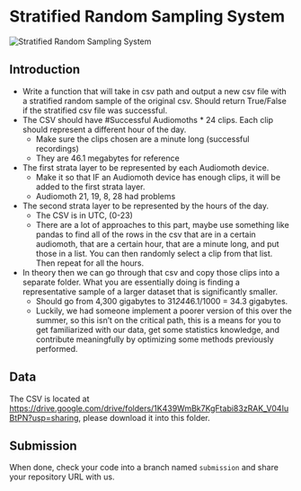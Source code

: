 # Stratified Random Sampling System

![Stratified Random Sampling System](docs/media/stratified_random_sample.png)
## Introduction
- Write a function that will take in csv path and output a new csv file with a stratified random sample of the original csv. Should return True/False if the stratified csv file was successful.
- The CSV should have #Successful Audiomoths * 24 clips. Each clip should represent a different hour of the day.
	- Make sure the clips chosen are a minute long (successful recordings)
	- They are 46.1 megabytes for reference
- The first strata layer to be represented by each Audiomoth device.
	- Make it so that IF an Audiomoth device has enough clips, it will be added to the first strata layer.
	- Audiomoth 21, 19, 8, 28 had problems
- The second strata layer to be represented by the hours of the day.
	- The CSV is in UTC, (0-23)
	- There are a lot of approaches to this part, maybe use something like pandas to find all of the rows in the csv that are in a certain audiomoth, that are a certain hour, that are a minute long, and put those in a list. You can then randomly select a clip from that list. Then repeat for all the hours.
- In theory then we can go through that csv and copy those clips into a separate folder. What you are essentially doing is finding a representative sample of a larger dataset that is significantly smaller.
	- Should go from 4,300 gigabytes to 31*24*46.1/1000 = 34.3 gigabytes.
	- Luckily, we had someone implement a poorer version of this over the summer, so this isn’t on the critical path, this is a means for you to get familiarized with our data, get some statistics knowledge, and contribute meaningfully by optimizing some methods previously performed.

## Data
The CSV is located at https://drive.google.com/drive/folders/1K439WmBk7KgFtabi83zRAK_V04IuBtPN?usp=sharing, please download it into this folder.

## Submission
When done, check your code into a branch named `submission` and share your repository URL with us.
